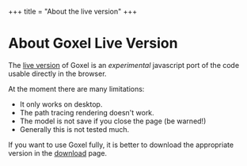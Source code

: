 +++
title = "About the live version"
+++

# About Goxel Live Version

The [live version](/live) of Goxel is an *experimental* javascript port of the
code usable directly in the browser.

At the moment there are many limitations:

- It only works on desktop.
- The path tracing rendering doesn't work.
- The model is not save if you close the page (be warned!)
- Generally this is not tested much.

If you want to use Goxel fully, it is better to download the appropriate
version in the [download](/download) page.
